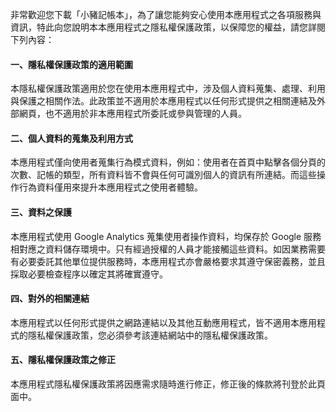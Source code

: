 非常歡迎您下載「小豬記帳本」，為了讓您能夠安心使用本應用程式之各項服務與資訊，特此向您說明本本應用程式之隱私權保護政策，以保障您的權益，請您詳閱下列內容：

#### 一、隱私權保護政策的適用範圍

本隱私權保護政策適用於您在使用本應用程式中，涉及個人資料蒐集、處理、利用與保護之相關作法。此政策並不適用於本應用程式以任何形式提供之相關連結及外部網頁，也不適用於非本應用程式所委託或參與管理的人員。

#### 二、個人資料的蒐集及利用方式

本應用程式僅向使用者蒐集行為模式資料，例如：使用者在首頁中點擊各個分頁的次數、記帳的類型，所有資料皆不會與任何可識別個人的資訊有所連結。而這些操作行為資料僅用來提升本應用程式之使用者體驗。

#### 三、資料之保護

本應用程式使用 Google Analytics 蒐集使用者操作資料，均保存於 Google 服務相對應之資料儲存環境中。只有經過授權的人員才能接觸這些資料。如因業務需要有必要委託其他單位提供服務時，本應用程式亦會嚴格要求其遵守保密義務，並且採取必要檢查程序以確定其將確實遵守。

#### 四、對外的相關連結

本應用程式以任何形式提供之網路連結以及其他互動應用程式，皆不適用本應用程式的隱私權保護政策，您必須參考該連結網站中的隱私權保護政策。

#### 五、隱私權保護政策之修正

本應用程式隱私權保護政策將因應需求隨時進行修正，修正後的條款將刊登於此頁面中。
